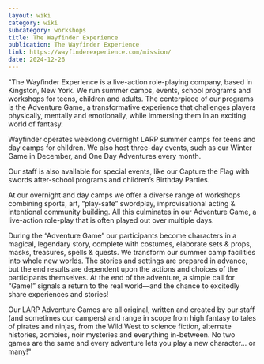 ```yaml
---
layout: wiki
category: wiki
subcategory: workshops
title: The Wayfinder Experience
publication: The Wayfinder Experience
link: https://wayfinderexperience.com/mission/
date: 2024-12-26
---
```


"The Wayfinder Experience is a live-action role-playing company, based in Kingston, New York. We run summer camps, events, school programs and workshops for teens, children and adults. The centerpiece of our programs is the Adventure Game, a transformative experience that challenges players physically, mentally and emotionally, while immersing them in an exciting world of fantasy.

Wayfinder operates weeklong overnight LARP summer camps for teens and day camps for children. We also host three-day events, such as our Winter Game in December, and One Day Adventures every month.

Our staff is also available for special events, like our Capture the Flag with swords after-school programs and children’s Birthday Parties.

At our overnight and day camps we offer a diverse range of workshops combining sports, art, “play-safe” swordplay, improvisational acting & intentional community building. All this culminates in our Adventure Game, a live-action role-play that is often played out over multiple days.

During the “Adventure Game” our participants become characters in a magical, legendary story, complete with costumes, elaborate sets & props, masks, treasures, spells & quests. We transform our summer camp facilities into whole new worlds. The stories and settings are prepared in advance, but the end results are dependent upon the actions and choices of the participants themselves. At the end of the adventure, a simple call for “Game!” signals a return to the real world—and the chance to excitedly share experiences and stories!

Our LARP Adventure Games are all original, written and created by our staff (and sometimes our campers) and range in scope from high fantasy to tales of pirates and ninjas, from the Wild West to science fiction, alternate histories, zombies, noir mysteries and everything in-between. No two games are the same and every adventure lets you play a new character… or many!"
